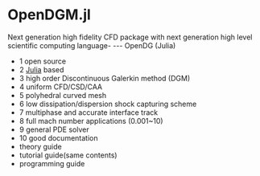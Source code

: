 # OpenDGM.jl
Next generation high fidelity CFD package with next generation high level scientific computing language- --- OpenDG (Julia) 

- 1 open source
- 2 [Julia](http://julialang.org/) based
- 3 high order Discontinuous Galerkin method (DGM) 
- 4 uniform CFD/CSD/CAA
- 5 polyhedral curved mesh
- 6 low dissipation/dispersion shock capturing scheme
- 7 multiphase and accurate interface track
- 8 full mach number applications (0.001~10)
- 9 general PDE solver
- 10 good documentation
- theory guide
- tutorial guide(same contents)
- programming guide
